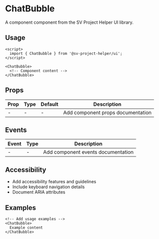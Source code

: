 # ChatBubble

A component component from the SV Project Helper UI library.

## Usage

```svelte
<script>
  import { ChatBubble } from '@sv-project-helper/ui';
</script>

<ChatBubble>
  <!-- Component content -->
</ChatBubble>
```

## Props

| Prop | Type | Default | Description |
|------|------|---------|-------------|
| - | - | - | Add component props documentation |

## Events

| Event | Type | Description |
|-------|------|-------------|
| - | - | Add component events documentation |

## Accessibility

- Add accessibility features and guidelines
- Include keyboard navigation details
- Document ARIA attributes

## Examples

```svelte
<!-- Add usage examples -->
<ChatBubble>
  Example content
</ChatBubble>
```